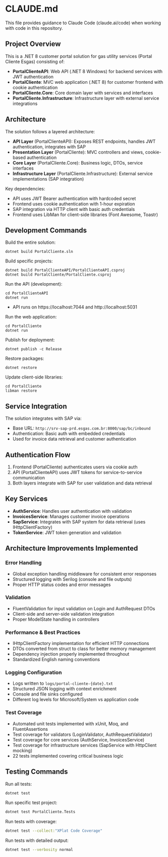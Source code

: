 # CLAUDE.md

This file provides guidance to Claude Code (claude.ai/code) when working with code in this repository.

## Project Overview

This is a .NET 8 customer portal solution for gas utility services (Portal Cliente Esgas) consisting of:
- **PortalClienteAPI**: Web API (.NET 8 Windows) for backend services with JWT authentication
- **PortalCliente**: MVC web application (.NET 8) for customer frontend with cookie authentication
- **PortalCliente.Core**: Core domain layer with services and interfaces
- **PortalCliente.Infrastructure**: Infrastructure layer with external service integrations

## Architecture

The solution follows a layered architecture:
- **API Layer** (PortalClienteAPI): Exposes REST endpoints, handles JWT authentication, integrates with SAP
- **Presentation Layer** (PortalCliente): MVC controllers and views, cookie-based authentication
- **Core Layer** (PortalCliente.Core): Business logic, DTOs, service interfaces
- **Infrastructure Layer** (PortalCliente.Infrastructure): External service implementations (SAP integration)

Key dependencies:
- API uses JWT Bearer authentication with hardcoded secret
- Frontend uses cookie authentication with 1-hour expiration
- SAP integration via HTTP client with basic auth credentials
- Frontend uses LibMan for client-side libraries (Font Awesome, Toastr)

## Development Commands

Build the entire solution:
```
dotnet build PortalCliente.sln
```

Build specific projects:
```
dotnet build PortalClienteAPI/PortalClienteAPI.csproj
dotnet build PortalCliente/PortalCliente.csproj
```

Run the API (development):
```
cd PortalClienteAPI
dotnet run
```
- API runs on https://localhost:7044 and http://localhost:5031

Run the web application:
```
cd PortalCliente
dotnet run
```

Publish for deployment:
```
dotnet publish -c Release
```

Restore packages:
```
dotnet restore
```

Update client-side libraries:
```
cd PortalCliente
libman restore
```

## Service Integration

The solution integrates with SAP via:
- Base URL: `http://srv-sap-prd.esgas.com.br:8000/sap/bc/inbound`
- Authentication: Basic auth with embedded credentials
- Used for invoice data retrieval and customer authentication

## Authentication Flow

1. Frontend (PortalCliente) authenticates users via cookie auth
2. API (PortalClienteAPI) uses JWT tokens for service-to-service communication
3. Both layers integrate with SAP for user validation and data retrieval

## Key Services

- **AuthService**: Handles user authentication with validation
- **InvoicesService**: Manages customer invoice operations
- **SapService**: Integrates with SAP system for data retrieval (uses IHttpClientFactory)
- **TokenService**: JWT token generation and validation

## Architecture Improvements Implemented

### Error Handling
- Global exception handling middleware for consistent error responses
- Structured logging with Serilog (console and file outputs)
- Proper HTTP status codes and error messages

### Validation
- FluentValidation for input validation on Login and AuthRequest DTOs
- Client-side and server-side validation integration
- Proper ModelState handling in controllers

### Performance & Best Practices
- IHttpClientFactory implementation for efficient HTTP connections
- DTOs converted from struct to class for better memory management
- Dependency injection properly implemented throughout
- Standardized English naming conventions

### Logging Configuration
- Logs written to `logs/portal-cliente-{date}.txt`
- Structured JSON logging with context enrichment
- Console and file sinks configured
- Different log levels for Microsoft/System vs application code

### Test Coverage
- Automated unit tests implemented with xUnit, Moq, and FluentAssertions
- Test coverage for validators (LoginValidator, AuthRequestValidator)
- Test coverage for core services (AuthService, InvoicesService)
- Test coverage for infrastructure services (SapService with HttpClient mocking)
- 22 tests implemented covering critical business logic

## Testing Commands

Run all tests:
```bash
dotnet test
```

Run specific test project:
```bash
dotnet test PortalCliente.Tests
```

Run tests with coverage:
```bash
dotnet test --collect:"XPlat Code Coverage"
```

Run tests with detailed output:
```bash
dotnet test --verbosity normal
```